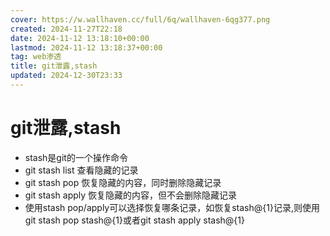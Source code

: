 ```yaml
---
cover: https://w.wallhaven.cc/full/6q/wallhaven-6qg377.png
created: 2024-11-27T22:18
date: 2024-11-12 13:18:10+00:00
lastmod: 2024-11-12 13:18:37+00:00
tag: web渗透
title: git泄露,stash
updated: 2024-12-30T23:33
---
```




# git泄露,stash

* stash是git的一个操作命令
* git stash list 查看隐藏的记录
* git stash pop 恢复隐藏的内容，同时删除隐藏记录
* git stash apply 恢复隐藏的内容，但不会删除隐藏记录
* 使用stash pop/apply可以选择恢复哪条记录，如恢复stash@{1}记录,则使用git stash pop stash@{1}或者git stash apply stash@{1}
